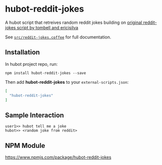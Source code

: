 # hubot-reddit-jokes

A hubot script that retreives random reddit jokes building on [original reddit-jokes script by tombell and ericjsilva](https://github.com/github/hubot-scripts/blob/master/src/scripts/reddit-jokes.coffee)

See [`src/reddit-jokes.coffee`](src/reddit-jokes.coffee) for full documentation.

## Installation

In hubot project repo, run:

`npm install hubot-reddit-jokes --save`

Then add **hubot-reddit-jokes** to your `external-scripts.json`:

```json
[
  "hubot-reddit-jokes"
]
```

## Sample Interaction

```
user1>> hubot tell me a joke
hubot>> <random joke from reddit>
```

## NPM Module

https://www.npmjs.com/package/hubot-reddit-jokes

